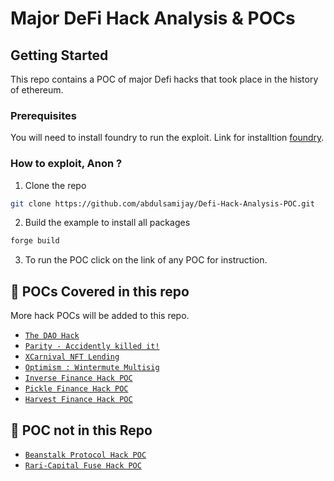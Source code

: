 # Major DeFi Hack Analysis & POCs 

## Getting Started

This repo contains a POC of major Defi hacks that took place in the history of ethereum.

### Prerequisites

You will need to install foundry to run the exploit. Link for installtion [foundry](https://github.com/foundry-rs/foundry).

### How to exploit, Anon ?

1. Clone the repo
```sh
git clone https://github.com/abdulsamijay/Defi-Hack-Analysis-POC.git
```
2. Build the example to install all packages
```sh
forge build
```
3. To run the POC click on the link of any POC for instruction.

## :tada: POCs Covered in this repo
More hack POCs will be added to this repo.

- [`The DAO Hack`](./src/The-Dao-hack/)
- [`Parity - Accidently killed it!`](./src/The-Praity-Kill/)
- [`XCarnival NFT Lending`](./src/XCarnival/)
- [`Optimism : Wintermute Multisig`](./src/Optimism-Wintermute/)
- [`Inverse Finance Hack POC`](./src/Inverse-finanace/)
- [`Pickle Finance Hack POC`](./src/pickle-finance/)
- [`Harvest Finance Hack POC`](./src/harvest-finance/)

## :tada: POC not in this Repo
- [`Beanstalk Protocol Hack POC`](https://github.com/abdulsamijay/Beanstalk-Exploit-POC)
- [`Rari-Capital Fuse Hack POC`](https://github.com/abdulsamijay/Rari-Capital-Exploit-POC)

